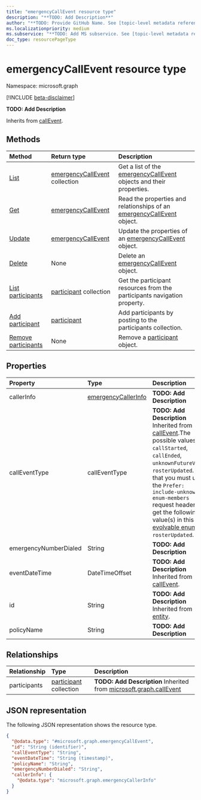 ```yaml
---
title: "emergencyCallEvent resource type"
description: "**TODO: Add Description**"
author: "**TODO: Provide GitHub Name. See [topic-level metadata reference](https://aka.ms/msgo?pagePath=Document-APIs/Guidelines/Metadata)**"
ms.localizationpriority: medium
ms.subservice: "**TODO: Add MS subservice. See [topic-level metadata reference](https://aka.ms/msgo?pagePath=Document-APIs/Guidelines/Metadata)**"
doc_type: resourcePageType
---
```


# emergencyCallEvent resource type

Namespace: microsoft.graph

[!INCLUDE [beta-disclaimer](../../includes/beta-disclaimer.md)]

**TODO: Add Description**


Inherits from [callEvent](../resources/callevent.md).

## Methods
|Method|Return type|Description|
|:---|:---|:---|
|[List](../api/emergencycallevent-list.md)|[emergencyCallEvent](../resources/emergencycallevent.md) collection|Get a list of the [emergencyCallEvent](../resources/emergencycallevent.md) objects and their properties.|
|[Get](../api/emergencycallevent-get.md)|[emergencyCallEvent](../resources/emergencycallevent.md)|Read the properties and relationships of an [emergencyCallEvent](../resources/emergencycallevent.md) object.|
|[Update](../api/emergencycallevent-update.md)|[emergencyCallEvent](../resources/emergencycallevent.md)|Update the properties of an [emergencyCallEvent](../resources/emergencycallevent.md) object.|
|[Delete](../api/emergencycallevent-delete.md)|None|Delete an [emergencyCallEvent](../resources/emergencycallevent.md) object.|
|[List participants](../api/emergencycallevent-list-participants.md)|[participant](../resources/participant.md) collection|Get the participant resources from the participants navigation property.|
|[Add participant](../api/emergencycallevent-post-participants.md)|[participant](../resources/participant.md)|Add participants by posting to the participants collection.|
|[Remove participants](../api/emergencycallevent-delete-participants.md)|None|Remove a [participant](../resources/participant.md) object.|

## Properties
|Property|Type|Description|
|:---|:---|:---|
|callerInfo|[emergencyCallerInfo](../resources/emergencycallerinfo.md)|**TODO: Add Description**|
|callEventType|callEventType|**TODO: Add Description** Inherited from [callEvent](../resources/callevent.md).The possible values are: `callStarted`, `callEnded`, `unknownFutureValue`, `rosterUpdated`. Note that you must use the `Prefer: include-unknown-enum-members` request header to get the following value(s) in this [evolvable enum](/graph/best-practices-concept#handling-future-members-in-evolvable-enumerations): `rosterUpdated`.|
|emergencyNumberDialed|String|**TODO: Add Description**|
|eventDateTime|DateTimeOffset|**TODO: Add Description** Inherited from [callEvent](../resources/callevent.md).|
|id|String|**TODO: Add Description** Inherited from [entity](../resources/entity.md).|
|policyName|String|**TODO: Add Description**|

## Relationships
|Relationship|Type|Description|
|:---|:---|:---|
|participants|[participant](../resources/participant.md) collection|**TODO: Add Description** Inherited from [microsoft.graph.callEvent](../resources/callevent.md)|

## JSON representation
The following JSON representation shows the resource type.
<!-- {
  "blockType": "resource",
  "keyProperty": "id",
  "@odata.type": "microsoft.graph.emergencyCallEvent",
  "baseType": "microsoft.graph.callEvent",
  "openType": false
}
-->
``` json
{
  "@odata.type": "#microsoft.graph.emergencyCallEvent",
  "id": "String (identifier)",
  "callEventType": "String",
  "eventDateTime": "String (timestamp)",
  "policyName": "String",
  "emergencyNumberDialed": "String",
  "callerInfo": {
    "@odata.type": "microsoft.graph.emergencyCallerInfo"
  }
}
```

